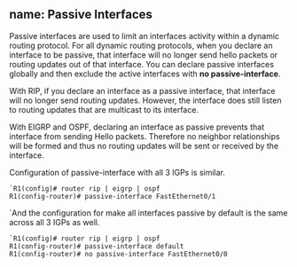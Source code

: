 name: Passive Interfaces
---
Passive interfaces are used to limit an interfaces activity within a dynamic routing protocol. For all dynamic routing protocols, when you declare an interface to be passive, that interface will no longer send hello packets or routing updates out of that interface. You can declare passive interfaces globally and then exclude the active interfaces with **no passive-interface**.

With RIP, if you declare an interface as a passive interface, that interface will no longer send routing updates. However, the interface does still listen to routing updates that are multicast to its interface.

With EIGRP and OSPF, declaring an interface as passive prevents that interface from sending Hello packets. Therefore no neighbor relationships will be formed and thus no routing updates will be sent or received by the interface.

Configuration of passive-interface with all 3 IGPs is similar.
```
`R1(config)# router rip | eigrp | ospf
R1(config-router)# passive-interface FastEthernet0/1
```
`And the configuration for make all interfaces passive by default is the same across all 3 IGPs as well.
```
`R1(config)# router rip | eigrp | ospf
R1(config-router)# passive-interface default
R1(config-router)# no passive-interface FastEthernet0/0
````